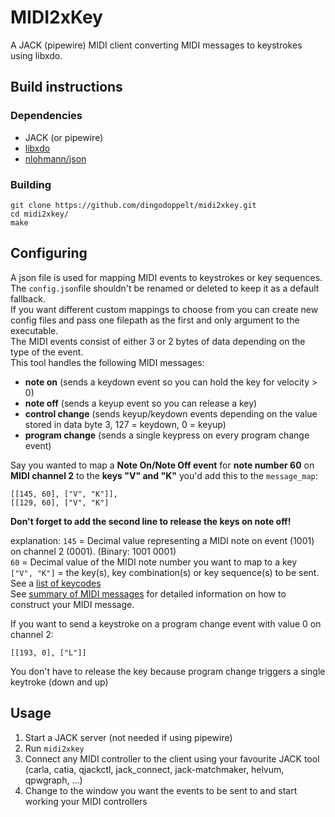 # MIDI2xKey
A JACK (pipewire) MIDI client converting MIDI messages to keystrokes using libxdo.

## Build instructions
### Dependencies
- JACK (or pipewire)
- [libxdo](https://github.com/jordansissel/xdotool)
- [nlohmann/json](https://github.com/nlohmann/json)

### Building
```
git clone https://github.com/dingodoppelt/midi2xkey.git
cd midi2xkey/
make
```

## Configuring
A json file is used for mapping MIDI events to keystrokes or key sequences.  
The `config.json`file shouldn't be renamed or deleted to keep it as a default fallback.  
If you want different custom mappings to choose from you can create new config files and pass one filepath as the first and only argument to the executable.  
The MIDI events consist of either 3 or 2 bytes of data depending on the type of the event.  
This tool handles the following MIDI messages:
- **note on** (sends a keydown event so you can hold the key for velocity > 0)
- **note off** (sends a keyup event so you can release a key)
- **control change** (sends keyup/keydown events depending on the value stored in data byte 3, 127 = keydown, 0 = keyup)
- **program change** (sends a single keypress on every program change event)

Say you wanted to map a **Note On/Note Off event** for **note number 60** on **MIDI channel 2** to the **keys "V" and "K"** you'd add this to the `message_map`:
```
[[145, 60], ["V", "K"]],
[[129, 60], ["V", "K"]
```
**Don't forget to add the second line to release the keys on note off!**

explanation:
`145` = Decimal value representing a MIDI note on event (1001) on channel 2 (0001). (Binary: 1001 0001)  
`60`  = Decimal value of the MIDI note number you want to map to a key  
`["V", "K"]` = the key(s), key combination(s) or key sequence(s) to be sent.  
See a [list of keycodes](https://gitlab.com/nokun/gestures/-/wikis/xdotool-list-of-key-codes)  
See [summary of MIDI messages](https://www.midi.org/specifications-old/item/table-1-summary-of-midi-message) for detailed information on how to construct your MIDI message.


If you want to send a keystroke on a program change event with value 0 on channel 2:
```
[[193, 0], ["L"]]
```
You don't have to release the key because program change triggers a single keytroke (down and up)

## Usage
1. Start a JACK server (not needed if using pipewire)
2. Run `midi2xkey`
3. Connect any MIDI controller to the client using your favourite JACK tool (carla, catia, qjackctl, jack_connect, jack-matchmaker, helvum, qpwgraph, ...)
4. Change to the window you want the events to be sent to and start working your MIDI controllers
